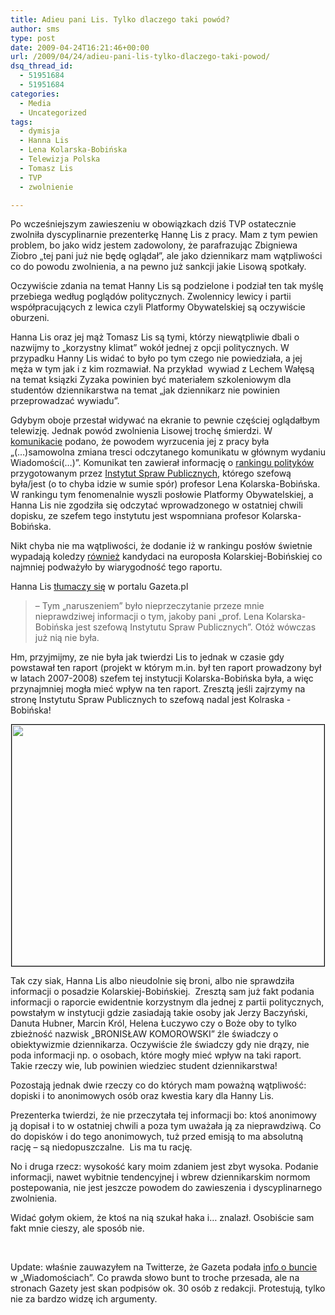 ```yaml
---
title: Adieu pani Lis. Tylko dlaczego taki powód?
author: sms
type: post
date: 2009-04-24T16:21:46+00:00
url: /2009/04/24/adieu-pani-lis-tylko-dlaczego-taki-powod/
dsq_thread_id:
  - 51951684
  - 51951684
categories:
  - Media
  - Uncategorized
tags:
  - dymisja
  - Hanna Lis
  - Lena Kolarska-Bobińska
  - Telewizja Polska
  - Tomasz Lis
  - TVP
  - zwolnienie

---
```

Po wcześniejszym zawieszeniu w obowiązkach dziś TVP ostatecznie zwolniła dyscyplinarnie prezenterkę Hannę Lis z pracy. Mam z tym pewien problem, bo jako widz jestem zadowolony, że parafrazując Zbigniewa Ziobro &#8222;tej pani już nie będę oglądał&#8221;, ale jako dziennikarz mam wątpliwości co do powodu zwolnienia, a na pewno już sankcji jakie Lisową spotkały.

<!--more-->

Oczywiście zdania na temat Hanny Lis są podzielone i podział ten tak myślę przebiega według poglądów politycznych. Zwolennicy lewicy i partii współpracujących z lewica czyli Platformy Obywatelskiej są oczywiście oburzeni.

Hanna Lis oraz jej mąż Tomasz Lis są tymi, którzy niewątpliwie dbali o  nazwijmy to &#8222;korzystny klimat&#8221; wokół jednej z opcji politycznych. W przypadku Hanny Lis widać to było po tym czego nie powiedziała, a jej męża w tym jak i z kim rozmawiał. Na przykład  wywiad z Lechem Wałęsą na temat ksiązki Zyzaka powinien być materiałem szkoleniowym dla studentów dziennikarstwa na temat &#8222;jak dziennikarz nie powinien przeprowadzać wywiadu&#8221;.

Gdybym oboje przestał widywać na ekranie to pewnie częściej oglądałbym telewizję. Jednak powód zwolnienia Lisowej trochę śmierdzi. W <a href="http://www.tvp.pl/o-tvp/centrum-prasowe/komunikaty-prasowe/dymisja-hanny-lis" target="_blank">komunikacie</a> podano, że powodem wyrzucenia jej z pracy była &#8222;(&#8230;)samowolna zmiana tresci odczytanego komunikatu w głównym wydaniu Wiadomości(&#8230;)&#8221;. Komunikat ten zawierał informację o <a href="http://www.isp.org.pl/index.php?v=page&id=644&c=0&ln=pl" target="_blank">rankingu polityków</a> przygotowanym przez <a href="http://isp.org.pl/index.php?&ln=pl" target="_blank">Instytut Spraw Publicznych</a>, którego szefową była/jest (o to chyba idzie w sumie spór) profesor Lena Kolarska-Bobińska. W rankingu tym fenomenalnie wyszli posłowie Platformy Obywatelskiej, a Hanna Lis nie zgodziła się odczytać wprowadzonego w ostatniej chwili dopisku, ze szefem tego instytutu jest wspomniana profesor Kolarska-Bobińska.

Nikt chyba nie ma wątpliwości, że dodanie iż w rankingu posłów świetnie wypadają koledzy <a href="http://fakty.interia.pl/fakty_dnia/news/lena-kolarska-bobinska-jedynka-po-w-lublinie,1281278/2dd01a3002dad46aa30834217ccc22fb?source=rss" target="_blank">również</a> kandydaci na europosła Kolarskiej-Bobińskiej co najmniej podważyło by wiarygodność tego raportu.

Hanna Lis <a href="http://wiadomosci.gazeta.pl/Wiadomosci/1,80273,6536230,TVP__Hanna_Lis_juz_u_nas_nie_pracuje__Zostala_zwolniona.html" target="_blank">tłumaczy się</a> w portalu Gazeta.pl

> &#8211; Tym &#8222;naruszeniem&#8221; było nieprzeczytanie przeze mnie nieprawdziwej informacji o tym, jakoby pani &#8222;prof. Lena Kolarska-Bobińska jest szefową Instytutu Spraw Publicznych&#8221;. Otóż wówczas już nią nie była.

Hm, przyjmijmy, ze nie była jak twierdzi Lis to jednak w czasie gdy powstawał ten raport (projekt w którym m.in. był ten raport prowadzony był w latach 2007-2008) szefem tej instytucji Kolarska-Bobińska była, a więc przynajmniej mogła mieć wpływ na ten raport. Zresztą jeśli zajrzymy na stronę Instytutu Spraw Publicznych to szefową nadal jest Kolraska -Bobińska!

<p style="text-align: center;">
  <a href="http://www.dziennikarz.pl/wp-content/uploads/2009/04/dziennikarz-lis.png"><img class="size-full wp-image-493 aligncenter" style="border: 1px solid black;" title="dziennikarz-lis" src="http://www.dziennikarz.pl/wp-content/uploads/2009/04/dziennikarz-lis.png" alt="" width="500" height="386" /></a>
</p>

<p style="text-align: left;">
  Tak czy siak, Hanna Lis albo nieudolnie się broni, albo nie sprawdziła informacji o posadzie Kolarskiej-Bobińskiej.  Zresztą sam już fakt podania informacji o raporcie ewidentnie korzystnym dla jednej z partii politycznych, powstałym w instytucji gdzie zasiadają takie osoby jak Jerzy Baczyński, Danuta Hubner, Marcin Król, Helena Łuczywo czy o Boże oby to tylko zbieżność nazwisk &#8222;BRONISŁAW KOMOROWSKI&#8221; źle świadczy o obiektywizmie dziennikarza. Oczywiście źle świadczy gdy nie drązy, nie poda informacji np. o osobach, które mogły mieć wpływ na taki raport. Takie rzeczy wie, lub powinien wiedziec student dziennikarstwa!
</p>

<p style="text-align: left;">
  Pozostają jednak dwie rzeczy co do których mam poważną wątpliwość: dopiski i to anonimowych osób oraz kwestia kary dla Hanny Lis.
</p>

<p style="text-align: left;">
  Prezenterka twierdzi, że nie przeczytała tej informacji bo: ktoś anonimowy ją dopisał i to w ostatniej chwili a poza tym uważała ją za nieprawdziwą. Co do dopisków i do tego anonimowych, tuż przed emisją to ma absolutną rację &#8211; są niedopuszczalne.  Lis ma tu rację.
</p>

<p style="text-align: left;">
  No i druga rzecz: wysokość kary moim zdaniem jest zbyt wysoka. Podanie informacji, nawet wybitnie tendencyjnej i wbrew dziennikarskim normom postepowania, nie jest jeszcze powodem do zawieszenia i dyscyplinarnego zwolnienia.
</p>

<p style="text-align: left;">
  Widać gołym okiem, że ktoś na nią szukał haka i&#8230; znalazł. Osobiście sam fakt mnie cieszy, ale sposób nie.
</p>

<p style="text-align: left;">
   
</p>

<p style="text-align: left;">
  Update: właśnie zauwazyłem na Twitterze, że Gazeta podała <a href="http://wyborcza.pl/1,75248,6538361.html?utm_source=RSS" target="_blank">info o buncie</a> w &#8222;Wiadomościach&#8221;. Co prawda słowo bunt to troche przesada, ale na stronach Gazety jest skan podpisów ok. 30 osób z redakcji. Protestują, tylko nie za bardzo widzę ich argumenty.
</p>

<p style="text-align: left;">
   
</p>